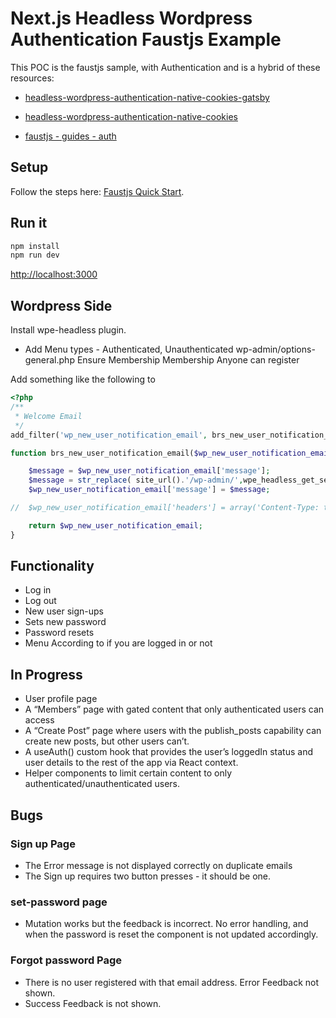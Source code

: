 # Next.js Headless Wordpress Authentication Faustjs Example

This POC is the faustjs sample, with Authentication and is a hybrid of these resources:

- [headless-wordpress-authentication-native-cookies-gatsby](https://github.com/kellenmace/headless-wordpress-authentication-native-cookies-gatsby)

- [headless-wordpress-authentication-native-cookies](https://developers.wpengine.com/blog/headless-wordpress-authentication-native-cookies)

- [faustjs - guides - auth](https://faustjs.org/docs/next/guides/auth)

## Setup

Follow the steps here: [Faustjs Quick Start](https://github.com/wpengine/faustjs#quick-start).

## Run it

```bash
npm install
npm run dev
```

[http://localhost:3000]()

## Wordpress Side

Install wpe-headless plugin.

- Add Menu types - Authenticated, Unauthenticated
  wp-admin/options-general.php
  Ensure Membership Membership Anyone can register

Add something like the following to

```php
<?php
/**
 * Welcome Email
 */
add_filter('wp_new_user_notification_email', brs_new_user_notification_email, 10, 3);

function brs_new_user_notification_email($wp_new_user_notification_email, $user, $blogname) {

 	$message = $wp_new_user_notification_email['message'];
    $message = str_replace( site_url().'/wp-admin/',wpe_headless_get_setting("frontend_uri") '/set-password/', $message );
	$wp_new_user_notification_email['message'] = $message;

//	$wp_new_user_notification_email['headers'] = array('Content-Type: text/html; charset=UTF-8');

    return $wp_new_user_notification_email;
}
```

## Functionality

- Log in
- Log out
- New user sign-ups
- Sets new password
- Password resets
- Menu According to if you are logged in or not

## In Progress

- User profile page
- A “Members” page with gated content that only authenticated users can access
- A “Create Post” page where users with the publish_posts capability can create new posts, but other users can’t.
- A useAuth() custom hook that provides the user’s loggedIn status and user details to the rest of the app via React context.
- Helper components to limit certain content to only authenticated/unauthenticated users.

## Bugs

### Sign up Page

- The Error message is not displayed correctly on duplicate emails
- The Sign up requires two button presses - it should be one.

### set-password page

- Mutation works but the feedback is incorrect. No error handling, and when the password is reset the component is not updated accordingly.

### Forgot password Page

- There is no user registered with that email address. Error Feedback not shown.
- Success Feedback is not shown.
